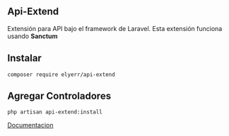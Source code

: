 ## Api-Extend
Extensión para API bajo el framework de Laravel. Esta extensión funciona usando **Sanctum** 

## Instalar 
`composer require elyerr/api-extend`

## Agregar Controladores
`php artisan api-extend:install`


[Documentacion](https://gitlab.com/elyerr/api-extend/-/wikis/home)
